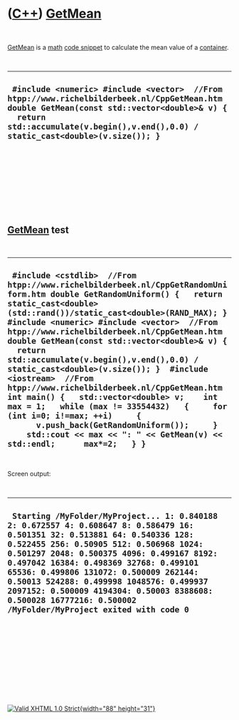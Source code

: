 



 

 

 

 

 

([C++](Cpp.htm)) [GetMean](CppGetMean.htm)
==========================================

 

[GetMean](CppGetMean.htm) is a [math](CppMath.htm) [code
snippet](CppCodeSnippets.htm) to calculate the mean value of a
[container](CppContainer.htm).

 

  ---------------------------------------------------------------------------------------------------------------------------------------------------------------------------------------------------------------------------------
  ` #include <numeric> #include <vector>  //From htpp://www.richelbilderbeek.nl/CppGetMean.htm double GetMean(const std::vector<double>& v) {   return std::accumulate(v.begin(),v.end(),0.0) / static_cast<double>(v.size()); }`
  ---------------------------------------------------------------------------------------------------------------------------------------------------------------------------------------------------------------------------------

 

 

 

 

 

[GetMean](CppGetMean.htm) test
------------------------------

 

  --------------------------------------------------------------------------------------------------------------------------------------------------------------------------------------------------------------------------------------------------------------------------------------------------------------------------------------------------------------------------------------------------------------------------------------------------------------------------------------------------------------------------------------------------------------------------------------------------------------------------------------------------------------------------------------------------------------------------------------------------------
  ` #include <cstdlib>  //From htpp://www.richelbilderbeek.nl/CppGetRandomUniform.htm double GetRandomUniform() {   return static_cast<double>(std::rand())/static_cast<double>(RAND_MAX); }  #include <numeric> #include <vector>  //From htpp://www.richelbilderbeek.nl/CppGetMean.htm double GetMean(const std::vector<double>& v) {   return std::accumulate(v.begin(),v.end(),0.0) / static_cast<double>(v.size()); }  #include <iostream>  //From htpp://www.richelbilderbeek.nl/CppGetMean.htm int main() {   std::vector<double> v;    int max = 1;   while (max != 33554432)   {     for (int i=0; i!=max; ++i)     {       v.push_back(GetRandomUniform());     }     std::cout << max << ": " << GetMean(v) << std::endl;      max*=2;   } }`
  --------------------------------------------------------------------------------------------------------------------------------------------------------------------------------------------------------------------------------------------------------------------------------------------------------------------------------------------------------------------------------------------------------------------------------------------------------------------------------------------------------------------------------------------------------------------------------------------------------------------------------------------------------------------------------------------------------------------------------------------------------

 

Screen output:

 

  -------------------------------------------------------------------------------------------------------------------------------------------------------------------------------------------------------------------------------------------------------------------------------------------------------------------------------------------------------------------------------------------------------------------------------------------------------------------
  ` Starting /MyFolder/MyProject... 1: 0.840188 2: 0.672557 4: 0.608647 8: 0.586479 16: 0.501351 32: 0.513881 64: 0.540336 128: 0.522455 256: 0.50905 512: 0.506968 1024: 0.501297 2048: 0.500375 4096: 0.499167 8192: 0.497042 16384: 0.498369 32768: 0.499101 65536: 0.499806 131072: 0.500009 262144: 0.50013 524288: 0.499998 1048576: 0.499937 2097152: 0.500009 4194304: 0.50003 8388608: 0.500028 16777216: 0.500002 /MyFolder/MyProject exited with code 0`
  -------------------------------------------------------------------------------------------------------------------------------------------------------------------------------------------------------------------------------------------------------------------------------------------------------------------------------------------------------------------------------------------------------------------------------------------------------------------

 

 

 

 

 





 

[![Valid XHTML 1.0 Strict](valid-xhtml10.png){width="88"
height="31"}](http://validator.w3.org/check?uri=referer)
